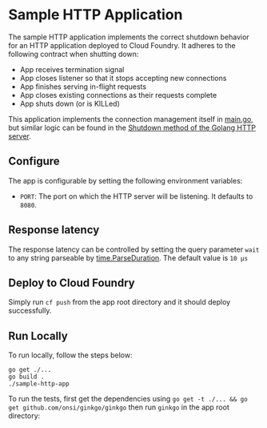 # Sample HTTP Application

The sample HTTP application implements the correct shutdown behavior for an HTTP application deployed to Cloud Foundry. It adheres to the following contract when shutting down:

- App receives termination signal
- App closes listener so that it stops accepting new connections
- App finishes serving in-flight requests
- App closes existing connections as their requests complete
- App shuts down (or is KILLed)

This application implements the connection management itself in [main.go](main.go), but similar logic can be found in the [Shutdown method of the Golang HTTP server](https://golang.org/src/net/http/server.go?s=78921:78975#L2552).


## Configure

The app is configurable by setting the following environment variables:

- `PORT`: The port on which the HTTP server will be listening. It defaults to `8080`.

## Response latency

The response latency can be controlled by setting the query parameter `wait` to any string parseable by [time.ParseDuration](https://golang.org/pkg/time/#ParseDuration). The default value is `10 µs`

## Deploy to Cloud Foundry

Simply run `cf push` from the app root directory and it should deploy successfully.

## Run Locally

To run locally, follow the steps below:

```
go get ./...
go build .
./sample-http-app
```

To run the tests, first get the dependencies using `go get -t ./... && go get github.com/onsi/ginkgo/ginkgo` then run `ginkgo` in the app root directory:
